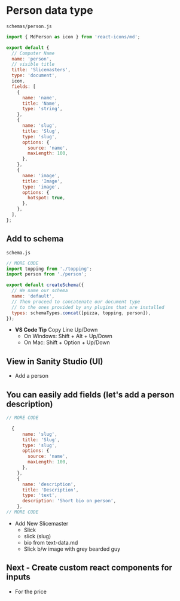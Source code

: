 # Person data type
`schemas/person.js`

```js
import { MdPerson as icon } from 'react-icons/md';

export default {
  // Computer Name
  name: 'person',
  // visible title
  title: 'Slicemasters',
  type: 'document',
  icon,
  fields: [
    {
      name: 'name',
      title: 'Name',
      type: 'string',
    },
    {
      name: 'slug',
      title: 'Slug',
      type: 'slug',
      options: {
        source: 'name',
        maxLength: 100,
      },
    },
    {
      name: 'image',
      title: 'Image',
      type: 'image',
      options: {
        hotspot: true,
      },
    },
  ],
};

```

## Add to schema
`schema.js`

```js
// MORE CODE
import topping from './topping';
import person from './person';

export default createSchema({
  // We name our schema
  name: 'default',
  // Then proceed to concatenate our document type
  // to the ones provided by any plugins that are installed
  types: schemaTypes.concat([pizza, topping, person]),
});
```

* **VS Code Tip** Copy Line Up/Down
    - On Windows: Shift + Alt + Up/Down
    - On Mac: Shift + Option + Up/Down

## View in Sanity Studio (UI)
* Add a person

## You can easily add fields (let's add a person description)

```js
// MORE CODE

  {
      name: 'slug',
      title: 'Slug',
      type: 'slug',
      options: {
        source: 'name',
        maxLength: 100,
      },
    },
    {
      name: 'description',
      title: 'Description',
      type: 'text',
      description: 'Short bio on person',
    },
// MORE CODE
```

* Add New Slicemaster
  - Slick
  - slick (slug)
  - bio from text-data.md
  - Slick b/w image with grey bearded guy
  
## Next - Create custom react components for inputs
* For the price
